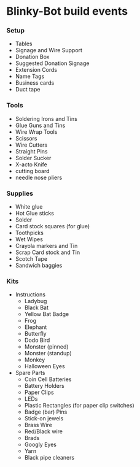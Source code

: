 # Blinky-Bot build events

### Setup
* Tables
* Signage and Wire Support
* Donation Box
* Suggested Donation Signage
* Extension Cords
* Name Tags
* Business cards
* Duct tape

### Tools
* Soldering Irons and Tins
* Glue Guns and Tins
* Wire Wrap Tools
* Scissors
* Wire Cutters
* Straight Pins
* Solder Sucker
* X-acto Knife
* cutting board
* needle nose pliers

### Supplies
* White glue
* Hot Glue sticks
* Solder
* Card stock squares (for glue)
* Toothpicks
* Wet Wipes
* Crayola markers and Tin
* Scrap Card stock and Tin
* Scotch Tape
* Sandwich baggies

### Kits
* Instructions
  * Ladybug
  * Black Bat
  * Yellow Bat Badge
  * Frog
  * Elephant
  * Butterfly
  * Dodo Bird
  * Monster (pinned)
  * Monster (standup)
  * Monkey
  * Halloween Eyes
* Spare Parts
  * Coin Cell Batteries
  * Battery Holders
  * Paper Clips
  * LEDs
  * Plastic Rectangles (for paper clip switches)
  * Badge (bar) Pins
  * Stick-on jewels
  * Brass Wire
  * Red/Black wire
  * Brads
  * Googly Eyes
  * Yarn
  * Black pipe cleaners
